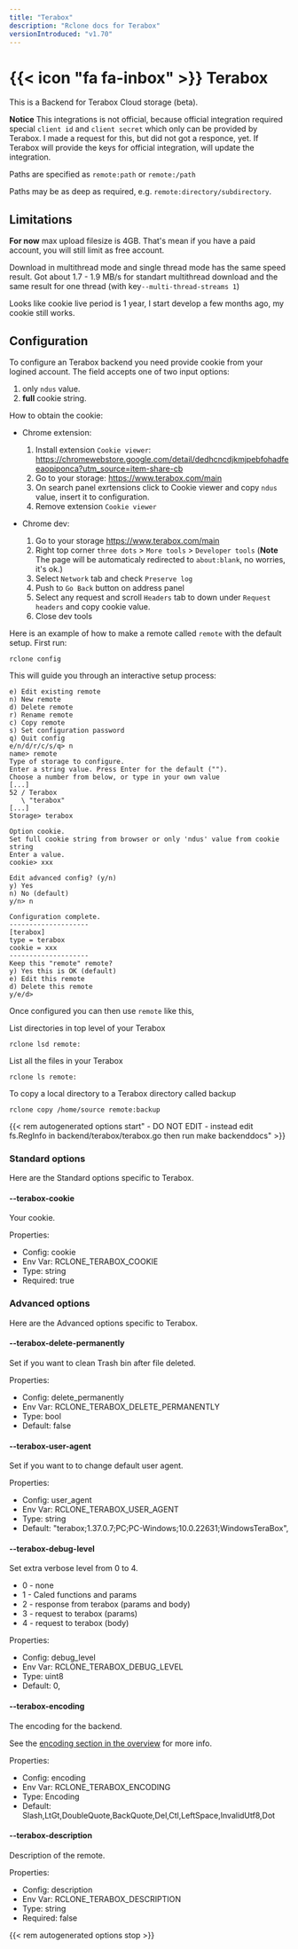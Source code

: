 ```yaml
---
title: "Terabox"
description: "Rclone docs for Terabox"
versionIntroduced: "v1.70"
---
```


# {{< icon "fa fa-inbox" >}} Terabox

This is a Backend for Terabox Cloud storage (beta). 

**Notice** This integrations is not official, because official integration required special `client id` and `client secret` which only can be provided by Terabox. I made a request for this, but did not got a responce, yet. If Terabox will provide the keys for official integration, will update the integration.

Paths are specified as `remote:path` or `remote:/path`

Paths may be as deep as required, e.g. `remote:directory/subdirectory`.


## Limitations

**For now** max upload filesize is 4GB. That's mean if you have a paid account, you will still limit as free account.

Download in multithread mode and single thread mode has the same speed result.  Got about 1.7 - 1.9 MB/s for standart multithread download and the same result for one thread (with key`--multi-thread-streams 1`)

Looks like cookie live period is 1 year, I start develop a few months ago, my cookie still works.


## Configuration

To configure an Terabox backend you need provide cookie from your logined account. The field accepts one of two input options:

1) only `ndus` value.
2) **full** cookie string.


How to obtain the cookie:
* Chrome extension:
    1) Install extension `Cookie viewer`: https://chromewebstore.google.com/detail/dedhcncdjkmjpebfohadfeeaopiponca?utm_source=item-share-cb
    2) Go to your storage: https://www.terabox.com/main
    3) On search panel exrtensions click to Cookie viewer and copy `ndus` value, insert it to configuration.
    4) Remove extension `Cookie viewer`

* Chrome dev:
    1) Go to your storage https://www.terabox.com/main
    2) Right top corner `three dots` > `More tools` > `Developer tools` (**Note** The page will be automaticaly redirected to `about:blank`, no worries, it's ok.)
    3) Select `Network` tab and check `Preserve log`
    4) Push to `Go Back` button on address panel
    5) Select any request and scroll `Headers` tab to down under `Request headers` and copy cookie value.
    6) Close dev tools

Here is an example of how to make a remote called `remote` with the default setup.
First run:

    rclone config

This will guide you through an interactive setup process:

```
e) Edit existing remote
n) New remote
d) Delete remote
r) Rename remote
c) Copy remote
s) Set configuration password
q) Quit config
e/n/d/r/c/s/q> n
name> remote
Type of storage to configure.
Enter a string value. Press Enter for the default ("").
Choose a number from below, or type in your own value
[...]
52 / Terabox
   \ "terabox"
[...]
Storage> terabox

Option cookie.
Set full cookie string from browser or only 'ndus' value from cookie string
Enter a value.
cookie> xxx

Edit advanced config? (y/n)
y) Yes
n) No (default)
y/n> n

Configuration complete.
--------------------
[terabox]
type = terabox
cookie = xxx
--------------------
Keep this "remote" remote?
y) Yes this is OK (default)
e) Edit this remote
d) Delete this remote
y/e/d> 
```
Once configured you can then use `remote` like this,

List directories in top level of your Terabox

    rclone lsd remote:

List all the files in your Terabox

    rclone ls remote:

To copy a local directory to a Terabox directory called backup

    rclone copy /home/source remote:backup


{{< rem autogenerated options start" - DO NOT EDIT - instead edit fs.RegInfo in backend/terabox/terabox.go then run make backenddocs" >}}
### Standard options

Here are the Standard options specific to Terabox.

#### --terabox-cookie

Your cookie.

Properties:

- Config:      cookie
- Env Var:     RCLONE_TERABOX_COOKIE
- Type:        string
- Required:    true

### Advanced options

Here are the Advanced options specific to Terabox.

#### --terabox-delete-permanently

Set if you want to clean Trash bin after file deleted.

Properties:

- Config:      delete_permanently
- Env Var:     RCLONE_TERABOX_DELETE_PERMANENTLY
- Type:        bool
- Default:     false

#### --terabox-user-agent

Set if you want to to change default user agent.

Properties:

- Config:      user_agent
- Env Var:     RCLONE_TERABOX_USER_AGENT
- Type:        string
- Default:     "terabox;1.37.0.7;PC;PC-Windows;10.0.22631;WindowsTeraBox",

#### --terabox-debug-level

Set extra verbose level from 0 to 4.
* 0 - none
* 1 - Caled functions and params
* 2 - response from terabox (params and body)
* 3 - request to terabox (params)
* 4 - request to terabox (body)

Properties:

- Config:      debug_level
- Env Var:     RCLONE_TERABOX_DEBUG_LEVEL
- Type:        uint8
- Default:     0,

#### --terabox-encoding

The encoding for the backend.

See the [encoding section in the overview](/overview/#encoding) for more info.

Properties:

- Config:      encoding
- Env Var:     RCLONE_TERABOX_ENCODING
- Type:        Encoding
- Default:     Slash,LtGt,DoubleQuote,BackQuote,Del,Ctl,LeftSpace,InvalidUtf8,Dot

#### --terabox-description

Description of the remote.

Properties:

- Config:      description
- Env Var:     RCLONE_TERABOX_DESCRIPTION
- Type:        string
- Required:    false

{{< rem autogenerated options stop >}}
